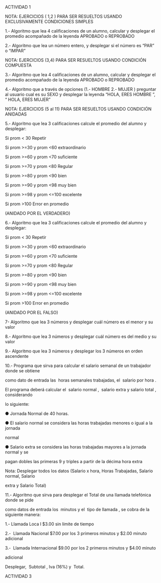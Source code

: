ACTIVIDAD 1

NOTA: EJERCICIOS ( 1,2 ) PARA SER RESUELTOS USANDO EXCLUSIVAMENTE CONDICIONES SIMPLES

1.- Algoritmo que lea 4 calificaciones de un alumno, calcular y desplegar el promedio acompañado de la leyenda APROBADO o REPROBADO

2.- Algoritmo que lea un número entero, y desplegar si el número es “PAR” o “IMPAR”

NOTA: EJERCICIOS (3,4) PARA SER RESUELTOS USANDO CONDICIÓN COMPUESTA

3.- Algoritmo que lea 4 calificaciones de un alumno, calcular y desplegar el promedio acompañado de la leyenda APROBADO o REPROBADO

4.- Algoritmo que a través de opciones (1.- HOMBRE 2.- MUJER ) preguntar al usuario cual es su SEXO y desplegar la leyenda “HOLA, ERES HOMBRE ”, “ HOLA, ERES MUJER”

NOTA: EJERCICIOS (5 al 11) PARA SER RESUELTOS USANDO CONDICIÓN ANIDADAS

5.- Algoritmo que lea 3 calificaciones calcule el promedio del alumno y desplegar:

Si prom < 30 Repetir

Si prom >=30 y prom <60 extraordinario

Si prom >=60 y prom <70 suficiente

Si prom >=70 y prom <80 Regular

Si prom >=80 y prom <90 bien

Si prom >=90 y prom <98 muy bien

Si prom >=98 y prom <=100 excelente

Si prom >100 Error en promedio

(ANIDADO POR EL VERDADERO)

6.- Algoritmo que lea 3 calificaciones calcule el promedio del alumno y desplegar:

Si prom < 30 Repetir

Si prom >=30 y prom <60 extraordinario

Si prom >=60 y prom <70 suficiente

Si prom >=70 y prom <80 Regular

Si prom >=80 y prom <90 bien

Si prom >=90 y prom <98 muy bien

Si prom >=98 y prom <=100 excelente

Si prom >100 Error en promedio

(ANIDADO POR EL FALSO)

7- Algoritmo que lea 3 números y desplegar cuál número es el menor y su valor

8.- Algoritmo que lea 3 números y desplegar cuál número es del medio y su valor

9.- Algoritmo que lea 3 números y desplegar los 3 números en orden ascendente

10.- Programa que sirva para calcular el salario semanal de un trabajador donde se obtiene

como dato de entrada las ​ horas semanales​ trabajadas, el ​ salario por hora​ .

El programa deberá calcular el ​ salario normal​ , ​ salario extra​ y ​ salario total​ , considerando

lo siguiente:

● Jornada Normal de 40 horas.

● El salario normal se considera las horas trabajadas menores o igual a la jornada

normal

● Salario extra se considera las horas trabajadas mayores a la jornada normal y se

pagan dobles las primeras 9 y triples a partir de la décima hora extra

Nota:​ Desplegar todos los datos (Salario x hora, Horas Trabajadas, Salario normal, Salario

extra y Salario Total)

11.- Algoritmo que sirva para desplegar el Total de una llamada telefónica donde se pide

como datos de entrada los ​ minutos​ y el ​ tipo de llamada​ , se cobra de la siguiente manera:

1.- Llamada Loca​ l $3.00 sin límite de tiempo

2.-​ ​ Llamada Nacional​ $7.00 por los 3 primeros minutos y $2.00 minuto adicional

3.-​ ​ Llamada Internacional​ $9.00 por los 2 primeros minutos y $4.00 minuto

adicional

Desplegar, ​ Subtotal​ ,​ Iva​ (16%) y ​ Tota​l.

ACTIVIDAD 3
